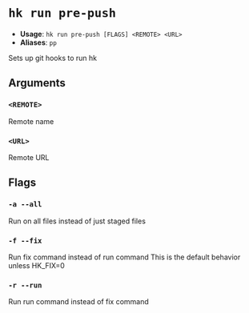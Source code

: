 # `hk run pre-push`

- **Usage**: `hk run pre-push [FLAGS] <REMOTE> <URL>`
- **Aliases**: `pp`

Sets up git hooks to run hk

## Arguments

### `<REMOTE>`

Remote name

### `<URL>`

Remote URL

## Flags

### `-a --all`

Run on all files instead of just staged files

### `-f --fix`

Run fix command instead of run command This is the default behavior unless HK_FIX=0

### `-r --run`

Run run command instead of fix command
